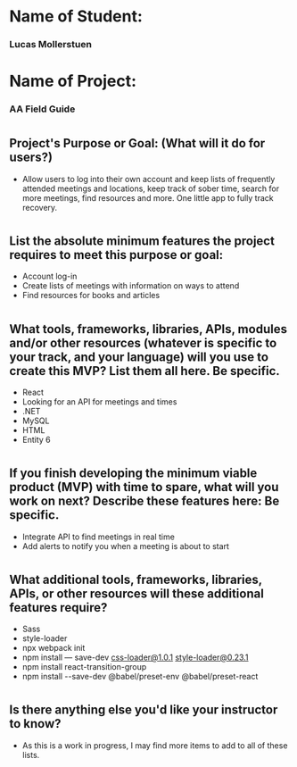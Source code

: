 # Name of Student: 

### Lucas Mollerstuen
#
# Name of Project:

### AA Field Guide

#
## Project's Purpose or Goal: (What will it do for users?)

* Allow users to log into their own account and keep lists of frequently attended meetings and locations, keep track of sober time, search for more meetings, find resources and more. One little app to fully track recovery.
#
## List the absolute minimum features the project requires to meet this purpose or goal:

* Account log-in
* Create lists of meetings with information on ways to attend
* Find resources for books and articles
#
## What tools, frameworks, libraries, APIs, modules and/or other resources (whatever is specific to your track, and your language) will you use to create this MVP? List them all here. Be specific.

* React
* Looking for an API for meetings and times
* .NET
* MySQL
* HTML
* Entity 6
#

## If you finish developing the minimum viable product (MVP) with time to spare, what will you work on next? Describe these features here: Be specific.

* Integrate API to find meetings in real time
*  Add alerts to notify you when a meeting is about to start
#

## What additional tools, frameworks, libraries, APIs, or other resources will these additional features require?

 * Sass
 * style-loader
 * npx webpack init
 * npm install — save-dev css-loader@1.0.1 style-loader@0.23.1
 * npm install react-transition-group
 * npm install --save-dev @babel/preset-env @babel/preset-react
#

## Is there anything else you'd like your instructor to know?

* As this is a work in progress, I may find more items to add to all of these lists.
#